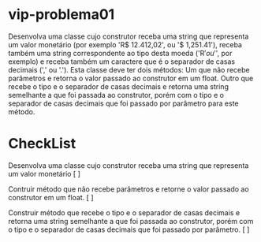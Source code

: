 # vip-problema01

Desenvolva uma classe cujo construtor receba uma string que representa um valor
monetário (por exemplo 'R$ 12.412,02', ou '$ 1,251.41'), receba também uma string
correspondente ao tipo desta moeda ('R$' ou '$', por exemplo) e receba também um
caractere que é o separador de casas decimais (',' ou '.').
Esta classe deve ter dois métodos:
Um que não recebe parâmetros e retorna o valor passado ao construtor em um
float.
Outro que recebe o tipo e o separador de casas decimais e retorna uma string
semelhante a que foi passada ao construtor, porém com o tipo e o separador de
casas decimais que foi passado por parâmetro para este método.

# CheckList

Desenvolva uma classe cujo construtor receba uma string que representa um valor
monetário  [ ]

Contruir método que não recebe parâmetros e retorne o valor passado ao construtor em um float. [ ]

Construir método que recebe o tipo e o separador de casas decimais e retorna uma string semelhante a que foi passada ao construtor, porém com o tipo e o separador de casas decimais que foi passado por parâmetro. [ ]

